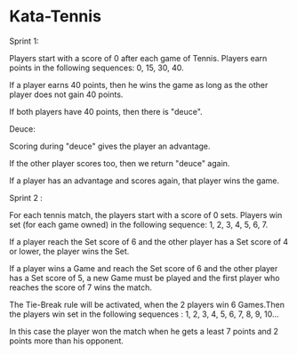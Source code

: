 # Kata-Tennis

Sprint 1: 

Players start with a score of 0 after each game of Tennis.
Players earn points in the following sequences:  0, 15, 30, 40.

If a player earns 40 points, then he wins the game as long as the other player does not gain 40 points.  

If both players have 40 points, then there is "deuce".

Deuce:

Scoring during "deuce" gives the player an advantage. 

If the other player scores too, then we return "deuce" again.

If a player has an advantage and scores again, that player wins the 
game.

Sprint 2 : 

For each tennis match, the players start with a score of 0 sets.
Players win set (for each game owned) in the following sequence: 1, 2, 3, 4, 5, 6, 7.

If a player reach the Set score of 6 and the other player has a Set score of 4 or lower, the player wins the Set.

If a player wins a Game and reach the Set score of 6 and the other player has a Set score of 5, a new Game must be played and the first player who reaches the score of 7 wins the match.

The Tie-Break rule will be activated, when the 2 players win 6 Games.Then the players win set in the following sequences :  1, 2, 3, 4, 5, 6, 7, 8, 9, 10... 

In this case the player won the match when he gets a least 7 points and 2 points more than his opponent. 
